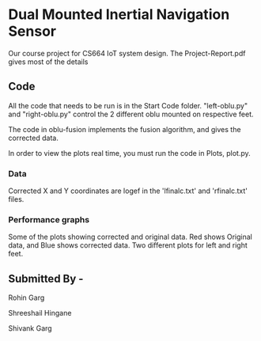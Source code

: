 # Dual Mounted Inertial Navigation Sensor

Our course project for CS664 IoT system design. The Project-Report.pdf gives most of the details

## Code

All the code that needs to be run is in the Start Code folder. "left-oblu.py" and "right-oblu.py" control the 2 different oblu mounted on respective feet.

The code in oblu-fusion implements the fusion algorithm, and gives the corrected data.

In order to view the plots real time, you must run the code in Plots, plot.py.

### Data

Corrected X and Y coordinates are logef in the 'lfinalc.txt' and 'rfinalc.txt' files.

### Performance graphs

Some of the plots showing corrected and original data. Red shows Original data, and Blue shows corrected data. 
Two different plots for left and right feet.

## Submitted By -

Rohin Garg

Shreeshail Hingane

Shivank Garg